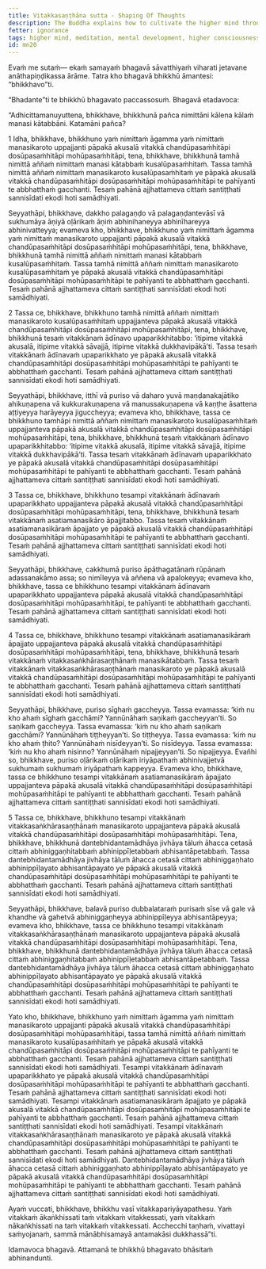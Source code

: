 ```yaml
---
title: Vitakkasaṇṭhāna sutta - Shaping Of Thoughts
description: The Buddha explains how to cultivate the higher mind through similes whenever a harmful or unwholesome thought associated with desire, aversion, or delusion arises. Applying these five methods in a gradual sequence leads to abandoning of unwholesome thoughts, and to steadiness, calming, unification and collectedness of the mind.
fetter: ignorance
tags: higher mind, meditation, mental development, higher consciousness, shaping of thoughts, simile, mn, mn1-50
id: mn20
---
```


Evaṁ me sutaṁ— ekaṁ samayaṁ bhagavā sāvatthiyaṁ viharati jetavane anāthapiṇḍikassa ārāme. Tatra kho bhagavā bhikkhū āmantesi: “bhikkhavo”ti.

“Bhadante”ti te bhikkhū bhagavato paccassosuṁ. Bhagavā etadavoca:

“Adhicittamanuyuttena, bhikkhave, bhikkhunā pañca nimittāni kālena kālaṁ manasi kātabbāni. Katamāni pañca?

1 Idha, bhikkhave, bhikkhuno yaṁ nimittaṁ āgamma yaṁ nimittaṁ manasikaroto uppajjanti pāpakā akusalā vitakkā chandūpasaṁhitāpi dosūpasaṁhitāpi mohūpasaṁhitāpi, tena, bhikkhave, bhikkhunā tamhā nimittā aññaṁ nimittaṁ manasi kātabbaṁ kusalūpasaṁhitaṁ. Tassa tamhā nimittā aññaṁ nimittaṁ manasikaroto kusalūpasaṁhitaṁ ye pāpakā akusalā vitakkā chandūpasaṁhitāpi dosūpasaṁhitāpi mohūpasaṁhitāpi te pahīyanti te abbhatthaṁ gacchanti. Tesaṁ pahānā ajjhattameva cittaṁ santiṭṭhati sannisīdati ekodi hoti samādhiyati.

Seyyathāpi, bhikkhave, dakkho palagaṇḍo vā palagaṇḍantevāsī vā sukhumāya āṇiyā oḷārikaṁ āṇiṁ abhinihaneyya abhinīhareyya abhinivatteyya; evameva kho, bhikkhave, bhikkhuno yaṁ nimittaṁ āgamma yaṁ nimittaṁ manasikaroto uppajjanti pāpakā akusalā vitakkā chandūpasaṁhitāpi dosūpasaṁhitāpi mohūpasaṁhitāpi, tena, bhikkhave, bhikkhunā tamhā nimittā aññaṁ nimittaṁ manasi kātabbaṁ kusalūpasaṁhitaṁ. Tassa tamhā nimittā aññaṁ nimittaṁ manasikaroto kusalūpasaṁhitaṁ ye pāpakā akusalā vitakkā chandūpasaṁhitāpi dosūpasaṁhitāpi mohūpasaṁhitāpi te pahīyanti te abbhatthaṁ gacchanti. Tesaṁ pahānā ajjhattameva cittaṁ santiṭṭhati sannisīdati ekodi hoti samādhiyati.

2 Tassa ce, bhikkhave, bhikkhuno tamhā nimittā aññaṁ nimittaṁ manasikaroto kusalūpasaṁhitaṁ uppajjanteva pāpakā akusalā vitakkā chandūpasaṁhitāpi dosūpasaṁhitāpi mohūpasaṁhitāpi, tena, bhikkhave, bhikkhunā tesaṁ vitakkānaṁ ādīnavo upaparikkhitabbo: ‘itipime vitakkā akusalā, itipime vitakkā sāvajjā, itipime vitakkā dukkhavipākā’ti. Tassa tesaṁ vitakkānaṁ ādīnavaṁ upaparikkhato ye pāpakā akusalā vitakkā chandūpasaṁhitāpi dosūpasaṁhitāpi mohūpasaṁhitāpi te pahīyanti te abbhatthaṁ gacchanti. Tesaṁ pahānā ajjhattameva cittaṁ santiṭṭhati sannisīdati ekodi hoti samādhiyati.

Seyyathāpi, bhikkhave, itthī vā puriso vā daharo yuvā maṇḍanakajātiko ahikuṇapena vā kukkurakuṇapena vā manussakuṇapena vā kaṇṭhe āsattena aṭṭiyeyya harāyeyya jiguccheyya; evameva kho, bhikkhave, tassa ce bhikkhuno tamhāpi nimittā aññaṁ nimittaṁ manasikaroto kusalūpasaṁhitaṁ uppajjanteva pāpakā akusalā vitakkā chandūpasaṁhitāpi dosūpasaṁhitāpi mohūpasaṁhitāpi, tena, bhikkhave, bhikkhunā tesaṁ vitakkānaṁ ādīnavo upaparikkhitabbo: ‘itipime vitakkā akusalā, itipime vitakkā sāvajjā, itipime vitakkā dukkhavipākā’ti. Tassa tesaṁ vitakkānaṁ ādīnavaṁ upaparikkhato ye pāpakā akusalā vitakkā chandūpasaṁhitāpi dosūpasaṁhitāpi mohūpasaṁhitāpi te pahīyanti te abbhatthaṁ gacchanti. Tesaṁ pahānā ajjhattameva cittaṁ santiṭṭhati sannisīdati ekodi hoti samādhiyati. 

3 Tassa ce, bhikkhave, bhikkhuno tesampi vitakkānaṁ ādīnavaṁ upaparikkhato uppajjanteva pāpakā akusalā vitakkā chandūpasaṁhitāpi dosūpasaṁhitāpi mohūpasaṁhitāpi, tena, bhikkhave, bhikkhunā tesaṁ vitakkānaṁ asatiamanasikāro āpajjitabbo. Tassa tesaṁ vitakkānaṁ asatiamanasikāraṁ āpajjato ye pāpakā akusalā vitakkā chandūpasaṁhitāpi dosūpasaṁhitāpi mohūpasaṁhitāpi te pahīyanti te abbhatthaṁ gacchanti. Tesaṁ pahānā ajjhattameva cittaṁ santiṭṭhati sannisīdati ekodi hoti samādhiyati.

Seyyathāpi, bhikkhave, cakkhumā puriso āpāthagatānaṁ rūpānaṁ adassanakāmo assa; so nimīleyya vā aññena vā apalokeyya; evameva kho, bhikkhave, tassa ce bhikkhuno tesampi vitakkānaṁ ādīnavaṁ upaparikkhato uppajjanteva pāpakā akusalā vitakkā chandūpasaṁhitāpi dosūpasaṁhitāpi mohūpasaṁhitāpi, te pahīyanti te abbhatthaṁ gacchanti. Tesaṁ pahānā ajjhattameva cittaṁ santiṭṭhati sannisīdati ekodi hoti samādhiyati. 

4 Tassa ce, bhikkhave, bhikkhuno tesampi vitakkānaṁ asatiamanasikāraṁ āpajjato uppajjanteva pāpakā akusalā vitakkā chandūpasaṁhitāpi dosūpasaṁhitāpi mohūpasaṁhitāpi, tena, bhikkhave, bhikkhunā tesaṁ vitakkānaṁ vitakkasaṅkhārasaṇṭhānaṁ manasikātabbaṁ. Tassa tesaṁ vitakkānaṁ vitakkasaṅkhārasaṇṭhānaṁ manasikaroto ye pāpakā akusalā vitakkā chandūpasaṁhitāpi dosūpasaṁhitāpi mohūpasaṁhitāpi te pahīyanti te abbhatthaṁ gacchanti. Tesaṁ pahānā ajjhattameva cittaṁ santiṭṭhati sannisīdati ekodi hoti samādhiyati.

Seyyathāpi, bhikkhave, puriso sīghaṁ gaccheyya. Tassa evamassa: ‘kiṁ nu kho ahaṁ sīghaṁ gacchāmi? Yannūnāhaṁ saṇikaṁ gaccheyyan’ti. So saṇikaṁ gaccheyya. Tassa evamassa: ‘kiṁ nu kho ahaṁ saṇikaṁ gacchāmi? Yannūnāhaṁ tiṭṭheyyan’ti. So tiṭṭheyya. Tassa evamassa: ‘kiṁ nu kho ahaṁ ṭhito? Yannūnāhaṁ nisīdeyyan’ti. So nisīdeyya. Tassa evamassa: ‘kiṁ nu kho ahaṁ nisinno? Yannūnāhaṁ nipajjeyyan’ti. So nipajjeyya. Evañhi so, bhikkhave, puriso oḷārikaṁ oḷārikaṁ iriyāpathaṁ abhinivajjetvā sukhumaṁ sukhumaṁ iriyāpathaṁ kappeyya. Evameva kho, bhikkhave, tassa ce bhikkhuno tesampi vitakkānaṁ asatiamanasikāraṁ āpajjato uppajjanteva pāpakā akusalā vitakkā chandūpasaṁhitāpi dosūpasaṁhitāpi mohūpasaṁhitāpi te pahīyanti te abbhatthaṁ gacchanti. Tesaṁ pahānā ajjhattameva cittaṁ santiṭṭhati sannisīdati ekodi hoti samādhiyati. 

5 Tassa ce, bhikkhave, bhikkhuno tesampi vitakkānaṁ vitakkasaṅkhārasaṇṭhānaṁ manasikaroto uppajjanteva pāpakā akusalā vitakkā chandūpasaṁhitāpi dosūpasaṁhitāpi mohūpasaṁhitāpi. Tena, bhikkhave, bhikkhunā dantebhidantamādhāya jivhāya tāluṁ āhacca cetasā cittaṁ abhiniggaṇhitabbaṁ abhinippīḷetabbaṁ abhisantāpetabbaṁ. Tassa dantebhidantamādhāya jivhāya tāluṁ āhacca cetasā cittaṁ abhiniggaṇhato abhinippīḷayato abhisantāpayato ye pāpakā akusalā vitakkā chandūpasaṁhitāpi dosūpasaṁhitāpi mohūpasaṁhitāpi te pahīyanti te abbhatthaṁ gacchanti. Tesaṁ pahānā ajjhattameva cittaṁ santiṭṭhati sannisīdati ekodi hoti samādhiyati.

Seyyathāpi, bhikkhave, balavā puriso dubbalataraṁ purisaṁ sīse vā gale vā khandhe vā gahetvā abhiniggaṇheyya abhinippīḷeyya abhisantāpeyya; evameva kho, bhikkhave, tassa ce bhikkhuno tesampi vitakkānaṁ vitakkasaṅkhārasaṇṭhānaṁ manasikaroto uppajjanteva pāpakā akusalā vitakkā chandūpasaṁhitāpi dosūpasaṁhitāpi mohūpasaṁhitāpi. Tena, bhikkhave, bhikkhunā dantebhidantamādhāya jivhāya tāluṁ āhacca cetasā cittaṁ abhiniggaṇhitabbaṁ abhinippīḷetabbaṁ abhisantāpetabbaṁ. Tassa dantebhidantamādhāya jivhāya tāluṁ āhacca cetasā cittaṁ abhiniggaṇhato abhinippīḷayato abhisantāpayato ye pāpakā akusalā vitakkā chandūpasaṁhitāpi dosūpasaṁhitāpi mohūpasaṁhitāpi te pahīyanti te abbhatthaṁ gacchanti. Tesaṁ pahānā ajjhattameva cittaṁ santiṭṭhati sannisīdati ekodi hoti samādhiyati. 

Yato kho, bhikkhave, bhikkhuno yaṁ nimittaṁ āgamma yaṁ nimittaṁ manasikaroto uppajjanti pāpakā akusalā vitakkā chandūpasaṁhitāpi dosūpasaṁhitāpi mohūpasaṁhitāpi, tassa tamhā nimittā aññaṁ nimittaṁ manasikaroto kusalūpasaṁhitaṁ ye pāpakā akusalā vitakkā chandūpasaṁhitāpi dosūpasaṁhitāpi mohūpasaṁhitāpi te pahīyanti te abbhatthaṁ gacchanti. Tesaṁ pahānā ajjhattameva cittaṁ santiṭṭhati sannisīdati ekodi hoti samādhiyati. Tesampi vitakkānaṁ ādīnavaṁ upaparikkhato ye pāpakā akusalā vitakkā chandūpasaṁhitāpi dosūpasaṁhitāpi mohūpasaṁhitāpi te pahīyanti te abbhatthaṁ gacchanti. Tesaṁ pahānā ajjhattameva cittaṁ santiṭṭhati sannisīdati ekodi hoti samādhiyati. Tesampi vitakkānaṁ asatiamanasikāraṁ āpajjato ye pāpakā akusalā vitakkā chandūpasaṁhitāpi dosūpasaṁhitāpi mohūpasaṁhitāpi te pahīyanti te abbhatthaṁ gacchanti. Tesaṁ pahānā ajjhattameva cittaṁ santiṭṭhati sannisīdati ekodi hoti samādhiyati. Tesampi vitakkānaṁ vitakkasaṅkhārasaṇṭhānaṁ manasikaroto ye pāpakā akusalā vitakkā chandūpasaṁhitāpi dosūpasaṁhitāpi mohūpasaṁhitāpi te pahīyanti te abbhatthaṁ gacchanti. Tesaṁ pahānā ajjhattameva cittaṁ santiṭṭhati sannisīdati ekodi hoti samādhiyati. Dantebhidantamādhāya jivhāya tāluṁ āhacca cetasā cittaṁ abhiniggaṇhato abhinippīḷayato abhisantāpayato ye pāpakā akusalā vitakkā chandūpasaṁhitāpi dosūpasaṁhitāpi mohūpasaṁhitāpi te pahīyanti te abbhatthaṁ gacchanti. Tesaṁ pahānā ajjhattameva cittaṁ santiṭṭhati sannisīdati ekodi hoti samādhiyati.

Ayaṁ vuccati, bhikkhave, bhikkhu vasī vitakkapariyāyapathesu. Yaṁ vitakkaṁ ākaṅkhissati taṁ vitakkaṁ vitakkessati, yaṁ vitakkaṁ nākaṅkhissati na taṁ vitakkaṁ vitakkessati. Acchecchi taṇhaṁ, vivattayi saṁyojanaṁ, sammā mānābhisamayā antamakāsi dukkhassā”ti.

Idamavoca bhagavā. Attamanā te bhikkhū bhagavato bhāsitaṁ abhinandunti.